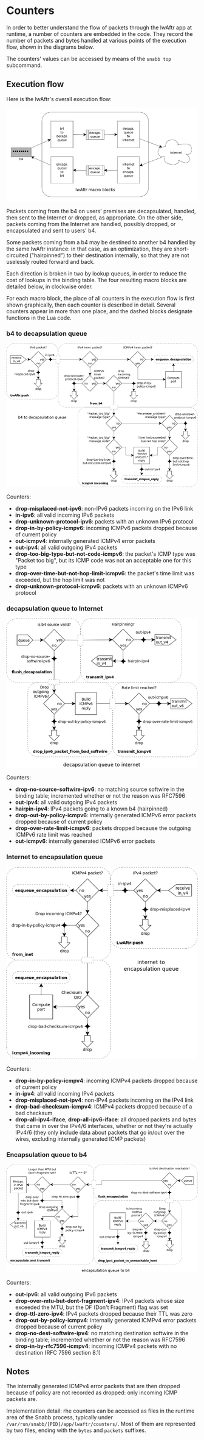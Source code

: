 # Counters

In order to better understand the flow of packets through the lwAftr app at
runtime, a number of counters are embedded in the code. They record the
number of packets and bytes handled at various points of the execution flow,
shown in the diagrams below.

The counters' values can be accessed by means of the `snabb top` subcommand.

## Execution flow

Here is the lwAftr's overall execution flow:

![main flow](images/main-flow.png)

Packets coming from the b4 on users' premises are decapsulated, handled, then
sent to the Internet or dropped, as appropriate. On the other side, packets
coming from the Internet are handled, possibly dropped, or encapsulated and
sent to users' b4.

Some packets coming from a b4 may be destined to another b4 handled by the same
lwAftr instance: in that case, as an optimization, they are short-circuited
("hairpinned") to their destination internally, so that they are not uselessly
routed forward and back.

Each direction is broken in two by lookup queues, in order to reduce the cost
of lookups in the binding table. The four resulting macro blocks are detailed
below, in clockwise order.

For each macro block, the place of all counters in the execution flow is first
shown graphically, then each counter is described in detail. Several counters
appear in more than one place, and the dashed blocks designate functions in
the Lua code.

### b4 to decapsulation queue

![b4 to decapsulation queue](images/b4-to-decaps-queue.png)

Counters:

- **drop-misplaced-not-ipv6**: non-IPv6 packets incoming on the IPv6 link
- **in-ipv6**: all valid incoming IPv6 packets
- **drop-unknown-protocol-ipv6**: packets with an unknown IPv6 protocol
- **drop-in-by-policy-icmpv6**: incoming ICMPv6 packets dropped because of
  current policy
- **out-icmpv4**: internally generated ICMPv4 error packets
- **out-ipv4**: all valid outgoing IPv4 packets
- **drop-too-big-type-but-not-code-icmpv6**: the packet's ICMP type was
  "Packet too big", but its ICMP code was not an acceptable one for this type
- **drop-over-time-but-not-hop-limit-icmpv6**: the packet's time limit was
  exceeded, but the hop limit was not
- **drop-unknown-protocol-icmpv6**: packets with an unknown ICMPv6 protocol

### decapsulation queue to Internet

![decapsulation queue to internet](images/decaps-queue-to-internet.png)

Counters:

- **drop-no-source-softwire-ipv6**: no matching source softwire in the binding
  table; incremented whether or not the reason was RFC7596
- **out-ipv4**: all valid outgoing IPv4 packets
- **hairpin-ipv4**: IPv4 packets going to a known b4 (hairpinned)
- **drop-out-by-policy-icmpv6**: internally generated ICMPv6 error packets
  dropped because of current policy
- **drop-over-rate-limit-icmpv6**: packets dropped because the outgoing ICMPv6
  rate limit was reached
- **out-icmpv6**: internally generated ICMPv6 error packets

### Internet to encapsulation queue

![internet to encapsulation queue](images/internet-to-encaps-queue.png)

Counters:

- **drop-in-by-policy-icmpv4**: incoming ICMPv4 packets dropped because of
  current policy
- **in-ipv4**: all valid incoming IPv4 packets
- **drop-misplaced-not-ipv4**: non-IPv4 packets incoming on the IPv4 link
- **drop-bad-checksum-icmpv4**: ICMPv4 packets dropped because of a bad
  checksum
- **drop-all-ipv4-iface**, **drop-all-ipv6-iface**: all dropped packets and
  bytes that came in over the IPv4/6 interfaces, whether or not they're
  actually IPv4/6 (they only include data about packets that go in/out over the
  wires, excluding internally generated ICMP packets)

### Encapsulation queue to b4

![encapsulation queue to b4](images/encaps-queue-to-b4.png)

Counters:

- **out-ipv6**: all valid outgoing IPv6 packets
- **drop-over-mtu-but-dont-fragment-ipv4**: IPv4 packets whose size exceeded
   the MTU, but the DF (Don't Fragment) flag was set
- **drop-ttl-zero-ipv4**: IPv4 packets dropped because their TTL was zero
- **drop-out-by-policy-icmpv4**: internally generated ICMPv4 error packets
  dropped because of current policy
- **drop-no-dest-softwire-ipv4**: no matching destination softwire in the
  binding table; incremented whether or not the reason was RFC7596
- **drop-in-by-rfc7596-icmpv4**: incoming ICMPv4 packets with no destination
  (RFC 7596 section 8.1)

## Notes

The internally generated ICMPv4 error packets that are then dropped because
of policy are not recorded as dropped: only incoming ICMP packets are.

Implementation detail: rhe counters can be accessed as files in the runtime
area of the Snabb process, typically under
`/var/run/snabb/[PID]/app/lwaftr/counters/`. Most of them are represented by
two files, ending with the `bytes` and `packets` suffixes.
